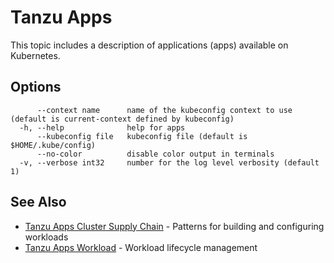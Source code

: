 # Tanzu Apps

This topic includes a description of applications (apps) available on Kubernetes.

## Options

```
      --context name      name of the kubeconfig context to use (default is current-context defined by kubeconfig)
  -h, --help              help for apps
      --kubeconfig file   kubeconfig file (default is $HOME/.kube/config)
      --no-color          disable color output in terminals
  -v, --verbose int32     number for the log level verbosity (default 1)
```

## See Also

- [Tanzu Apps Cluster Supply Chain](tanzu_apps_cluster-supply-chain.md)	- Patterns for building and configuring workloads
- [Tanzu Apps Workload](tanzu_apps_workload.md)	- Workload lifecycle management

